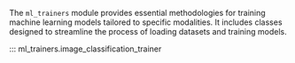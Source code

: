The `ml_trainers` module provides essential methodologies for training machine learning models tailored to specific modalities. It includes classes designed to streamline the process of loading datasets and training models.

    
::: ml_trainers.image_classification_trainer